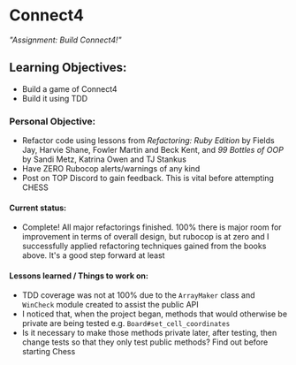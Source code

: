 # Connect4

*"Assignment: Build Connect4!"*

## Learning Objectives:

- Build a game of Connect4
- Build it using TDD

### Personal Objective:

- Refactor code using lessons from *Refactoring: Ruby Edition* by Fields Jay, Harvie Shane, Fowler Martin and Beck Kent, and *99 Bottles of OOP* by Sandi Metz, Katrina Owen and TJ Stankus
- Have ZERO Rubocop alerts/warnings of any kind
- Post on TOP Discord to gain feedback. This is vital before attempting CHESS

#### Current status:

- Complete! All major refactorings finished. 100% there is major room for improvement in terms of overall design, but rubocop is at zero and I successfully applied refactoring techniques gained from the books above. It's a good step forward at least

#### Lessons learned / Things to work on: 

- TDD coverage was not at 100% due to the `ArrayMaker` class and `WinCheck` module created to assist the public API
- I noticed that, when the project began, methods that would otherwise be private are being tested e.g. `Board#set_cell_coordinates`
- Is it necessary to make those methods private later, after testing, then change tests so that they only test public methods? Find out before starting Chess